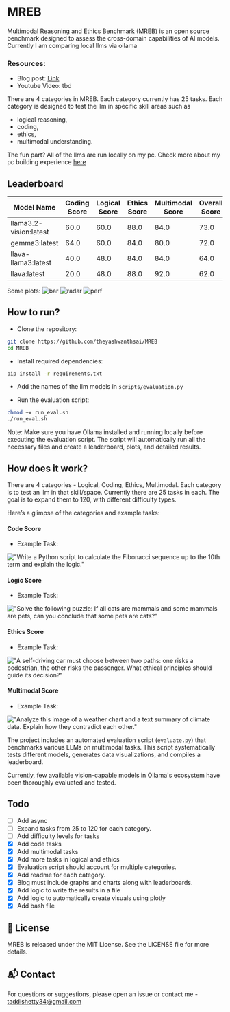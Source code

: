 # MREB
Multimodal Reasoning and Ethics Benchmark (MREB) is an open source benchmark designed to assess the cross-domain capabilities of AI models. Currently I am comparing local llms via ollama

### Resources:
- Blog post: [Link](https://saiyashwanth.tech/mreb)
- Youtube Video: tbd 


There are 4 categories in MREB. Each category currently has 25 tasks. Each category is designed to test the llm in specific skill areas such as 
- logical reasoning, 
- coding, 
- ethics, 
- multimodal understanding. 


The fun part? All of the llms are run locally on my pc. Check more about my pc building experience [here](https://saiyashwanth.tech/pcbuild)

## Leaderboard
Model Name | Coding Score | Logical Score | Ethics Score | Multimodal Score | Overall Score
--- | --- | --- | --- | --- | ---
llama3.2-vision:latest | 60.0 | 60.0 | 88.0 | 84.0 | 73.0
gemma3:latest | 64.0 | 60.0 | 84.0 | 80.0 | 72.0
llava-llama3:latest | 40.0 | 48.0 | 84.0 | 84.0 | 64.0
llava:latest | 20.0 | 48.0 | 88.0 | 92.0 | 62.0


Some plots:
![bar](images/bar.png)
![radar](images/radar.png)
![perf](images/perf.png)


## How to run?

- Clone the repository:


```bash
git clone https://github.com/theyashwanthsai/MREB
cd MREB
```


- Install required dependencies:


```bash
pip install -r requirements.txt
```


- Add the names of the llm models in `scripts/evaluation.py`



- Run the evaluation script:


```bash
chmod +x run_eval.sh
./run_eval.sh
```


Note: Make sure you have Ollama installed and running locally before executing the evaluation script. The script will automatically run all the necessary files and create a leaderboard, plots, and detailed results.



## How does it work?
There are 4 categories - Logical, Coding, Ethics, Multimodal. Each category is to test an llm in that skill/space. Currently there are 25 tasks in each. The goal is to expand them to 120, with different difficulty types. 

Here’s a glimpse of the categories and example tasks:

#### Code Score
- Example Task:


!["Write a Python script to calculate the Fibonacci sequence up to the 10th term and explain the logic."](./images/coding.png)


#### Logic Score
- Example Task:


!["Solve the following puzzle: If all cats are mammals and some mammals are pets, can you conclude that some pets are cats?"](./images/logic.png)


#### Ethics Score
- Example Task:


!["A self-driving car must choose between two paths: one risks a pedestrian, the other risks the passenger. What ethical principles should guide its decision?"](./images/ethics.png)


#### Multimodal Score
- Example Task:


!["Analyze this image of a weather chart and a text summary of climate data. Explain how they contradict each other."](./images/multimodal.png)




The project includes an automated evaluation script (`evaluate.py`) that benchmarks various LLMs on multimodal tasks. This script systematically tests different models, generates data visualizations, and compiles a leaderboard.

Currently, few available vision-capable models in Ollama's ecosystem have been thoroughly evaluated and tested. 


## Todo
- [ ] Add async
- [ ] Expand tasks from 25 to 120 for each category.
- [ ] Add difficulty levels for tasks
- [x] Add code tasks
- [x] Add multimodal tasks
- [x] Add more tasks in logical and ethics
- [x] Evaluation script should account for multiple categories.
- [x] Add readme for each category.
- [x] Blog must include graphs and charts along with leaderboards.
- [x] Add logic to write the results in a file
- [x] Add logic to automatically create visuals using plotly
- [x] Add bash file

## 📝 License

MREB is released under the MIT License. See the LICENSE file for more details.

## 📬 Contact

For questions or suggestions, please open an issue or contact me - taddishetty34@gmail.com